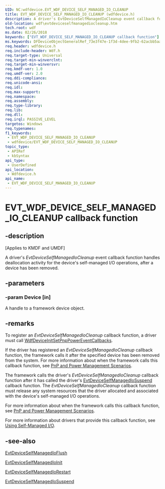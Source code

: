 ```yaml
---
UID: NC:wdfdevice.EVT_WDF_DEVICE_SELF_MANAGED_IO_CLEANUP
title: EVT_WDF_DEVICE_SELF_MANAGED_IO_CLEANUP (wdfdevice.h)
description: A driver's EvtDeviceSelfManagedIoCleanup event callback function handles deallocation activity for the device's self-managed I/O operations, after a device has been removed.
old-location: wdf\evtdeviceselfmanagediocleanup.htm
tech.root: wdf
ms.date: 02/26/2018
keywords: ["EVT_WDF_DEVICE_SELF_MANAGED_IO_CLEANUP callback function"]
ms.keywords: DFDeviceObjectGeneralRef_73e3f47e-1f3d-4dee-9fb2-62acbb5aaea2.xml, EVT_WDF_DEVICE_SELF_MANAGED_IO_CLEANUP, EVT_WDF_DEVICE_SELF_MANAGED_IO_CLEANUP callback, EvtDeviceSelfManagedIoCleanup, EvtDeviceSelfManagedIoCleanup callback function, kmdf.evtdeviceselfmanagediocleanup, wdf.evtdeviceselfmanagediocleanup, wdfdevice/EvtDeviceSelfManagedIoCleanup
req.header: wdfdevice.h
req.include-header: Wdf.h
req.target-type: Universal
req.target-min-winverclnt: 
req.target-min-winversvr: 
req.kmdf-ver: 1.0
req.umdf-ver: 2.0
req.ddi-compliance: 
req.unicode-ansi: 
req.idl: 
req.max-support: 
req.namespace: 
req.assembly: 
req.type-library: 
req.lib: 
req.dll: 
req.irql: PASSIVE_LEVEL
targetos: Windows
req.typenames: 
f1_keywords:
 - EVT_WDF_DEVICE_SELF_MANAGED_IO_CLEANUP
 - wdfdevice/EVT_WDF_DEVICE_SELF_MANAGED_IO_CLEANUP
topic_type:
 - APIRef
 - kbSyntax
api_type:
 - UserDefined
api_location:
 - Wdfdevice.h
api_name:
 - EVT_WDF_DEVICE_SELF_MANAGED_IO_CLEANUP
---
```


# EVT_WDF_DEVICE_SELF_MANAGED_IO_CLEANUP callback function


## -description

<p class="CCE_Message">[Applies to KMDF and UMDF]</p>

A driver's <i>EvtDeviceSelfManagedIoCleanup</i> event callback function handles deallocation activity for the device's self-managed I/O operations, after a device has been removed.

## -parameters

### -param Device [in]


A handle to a framework device object.

## -remarks

To register an <i>EvtDeviceSelfManagedIoCleanup</i> callback function, a driver must call <a href="/windows-hardware/drivers/ddi/wdfdevice/nf-wdfdevice-wdfdeviceinitsetpnppowereventcallbacks">WdfDeviceInitSetPnpPowerEventCallbacks</a>. 

If the driver has registered an <i>EvtDeviceSelfManagedIoCleanup</i> callback function, the framework calls it after the specified device has been removed from the system. For more information about when the framework calls this callback function, see <a href="/windows-hardware/drivers/wdf/pnp-and-power-management-scenarios">PnP and Power Management Scenarios</a>.

The framework calls the driver's <i>EvtDeviceSelfManagedIoCleanup</i> callback function after it has called the driver's <a href="/windows-hardware/drivers/ddi/wdfdevice/nc-wdfdevice-evt_wdf_device_self_managed_io_suspend">EvtDeviceSelfManagedIoSuspend</a> callback function. The <i>EvtDeviceSelfManagedIoCleanup</i> callback function must release any system resources that the driver allocated and associated with the device's self-managed I/O operations. 

For more information about when the framework calls this callback function, see <a href="/windows-hardware/drivers/wdf/pnp-and-power-management-scenarios">PnP and Power Management Scenarios</a>.

For more information about drivers that provide this callback function, see <a href="/windows-hardware/drivers/wdf/using-self-managed-i-o">Using Self-Managed I/O</a>.

## -see-also

<a href="/windows-hardware/drivers/ddi/wdfdevice/nc-wdfdevice-evt_wdf_device_self_managed_io_flush">EvtDeviceSelfManagedIoFlush</a>



<a href="/windows-hardware/drivers/ddi/wdfdevice/nc-wdfdevice-evt_wdf_device_self_managed_io_init">EvtDeviceSelfManagedIoInit</a>



<a href="/windows-hardware/drivers/ddi/wdfdevice/nc-wdfdevice-evt_wdf_device_self_managed_io_restart">EvtDeviceSelfManagedIoRestart</a>



<a href="/windows-hardware/drivers/ddi/wdfdevice/nc-wdfdevice-evt_wdf_device_self_managed_io_suspend">EvtDeviceSelfManagedIoSuspend</a>

